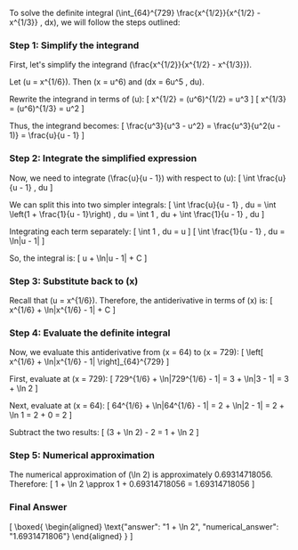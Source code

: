 To solve the definite integral \(\int_{64}^{729} \frac{x^{1/2}}{x^{1/2} - x^{1/3}} \, dx\), we will follow the steps outlined:

### Step 1: Simplify the integrand

First, let's simplify the integrand \(\frac{x^{1/2}}{x^{1/2} - x^{1/3}}\).

Let \(u = x^{1/6}\). Then \(x = u^6\) and \(dx = 6u^5 \, du\).

Rewrite the integrand in terms of \(u\):
\[
x^{1/2} = (u^6)^{1/2} = u^3
\]
\[
x^{1/3} = (u^6)^{1/3} = u^2
\]

Thus, the integrand becomes:
\[
\frac{u^3}{u^3 - u^2} = \frac{u^3}{u^2(u - 1)} = \frac{u}{u - 1}
\]

### Step 2: Integrate the simplified expression

Now, we need to integrate \(\frac{u}{u - 1}\) with respect to \(u\):
\[
\int \frac{u}{u - 1} \, du
\]

We can split this into two simpler integrals:
\[
\int \frac{u}{u - 1} \, du = \int \left(1 + \frac{1}{u - 1}\right) \, du = \int 1 \, du + \int \frac{1}{u - 1} \, du
\]

Integrating each term separately:
\[
\int 1 \, du = u
\]
\[
\int \frac{1}{u - 1} \, du = \ln|u - 1|
\]

So, the integral is:
\[
u + \ln|u - 1| + C
\]

### Step 3: Substitute back to \(x\)

Recall that \(u = x^{1/6}\). Therefore, the antiderivative in terms of \(x\) is:
\[
x^{1/6} + \ln|x^{1/6} - 1| + C
\]

### Step 4: Evaluate the definite integral

Now, we evaluate this antiderivative from \(x = 64\) to \(x = 729\):
\[
\left[ x^{1/6} + \ln|x^{1/6} - 1| \right]_{64}^{729}
\]

First, evaluate at \(x = 729\):
\[
729^{1/6} + \ln|729^{1/6} - 1| = 3 + \ln|3 - 1| = 3 + \ln 2
\]

Next, evaluate at \(x = 64\):
\[
64^{1/6} + \ln|64^{1/6} - 1| = 2 + \ln|2 - 1| = 2 + \ln 1 = 2 + 0 = 2
\]

Subtract the two results:
\[
(3 + \ln 2) - 2 = 1 + \ln 2
\]

### Step 5: Numerical approximation

The numerical approximation of \(\ln 2\) is approximately 0.69314718056. Therefore:
\[
1 + \ln 2 \approx 1 + 0.69314718056 = 1.69314718056
\]

### Final Answer

\[
\boxed{
\begin{aligned}
\text{"answer": "1 + \ln 2", "numerical_answer": "1.6931471806"}
\end{aligned}
}
\]